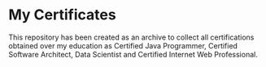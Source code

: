 # My Certificates

This repository has been created as an archive to collect all certifications obtained over my education as Certified Java Programmer, Certified Software Architect, Data Scientist and Certified Internet Web Professional.

